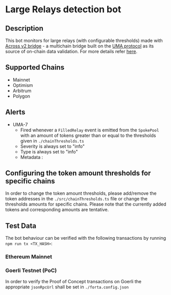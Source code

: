# Large Relays detection bot

## Description

This bot monitors for large relays (with configurable thresholds) made with [Across v2 bridge](https://across.to/) - a multichain bridge built on the [UMA protocol](https://umaproject.org/) as its source of on-chain data validation. For more details refer [here](https://discourse.umaproject.org/t/forta-monitors-across-v2-request-for-proposals/1569).

## Supported Chains
- Mainnet
- Optimism
- Arbitrum
- Polygon
  
## Alerts

- UMA-7
  - Fired whenever a `FilledRelay` event is emitted from the `SpokePool` with an amount of tokens greater than or equal to the thresholds given in `./chainThresholds.ts`
  - Severity is always set to "info" 
  - Type is always set to "info"
  - Metadata :
      <!-- - `amount`: amount that the depositor wished to relay
      - `destinationToken`: relay destination chain token address
      - `originChainId`: relay origination chain ID
      - `destinationChainId`: relay destination chain ID
      - `depositor`: wallet address that made the deposit on the origin chain
      - `recipient`: recipient wallet address on the destination chain
      - `isSlowRelay`: boolean value indicating whether the relay was a slow relay -->

## Configuring the token amount thresholds for specific chains

In order to change the token amount thresholds, please add/remove the token addresses in the `./src/chainThresholds.ts` file or change the thresholds amounts for specific chains. Please note that the currently added tokens and corresponding amounts are tentative.

## Test Data

The bot behaviour can be verified with the following transactions by running `npm run tx <TX_HASH>`:

### Ethereum Mainnet
<!-- - [0x51fa8f3cabfe44033bfd4729a60eb6d8c57c54a3097463207e33e218b9a91d35](https://etherscan.io/tx/0x51fa8f3cabfe44033bfd4729a60eb6d8c57c54a3097463207e33e218b9a91d35) (1 finding - `FilledRelay` was emitted 1 time with an amount of 3.87 WETH relayed)
- [0x396c794b8a41e6e365a0fc52235739c6e82751b977d3f803d622c9463713e1d9](https://etherscan.io/tx/0x396c794b8a41e6e365a0fc52235739c6e82751b977d3f803d622c9463713e1d9) (2 findings - `FilledRelay` was emitted 2 times with different parameters) -->

 ### Goerli Testnet (PoC)

In order to verify the Proof of Concept transactions on Goerli the appropriate `jsonRpcUrl` shall be set in `./forta.config.json`

<!-- - [0x303eb0de6ee501217858ed30b9d708101dfe0d4f19024adf7c0267c33f89ee4d](https://goerli.etherscan.io/tx/0x303eb0de6ee501217858ed30b9d708101dfe0d4f19024adf7c0267c33f89ee4d) (1 finding - `FilledRelay` was emitted 1 time with an amount of 2 Goerli WETH relayed) -->
